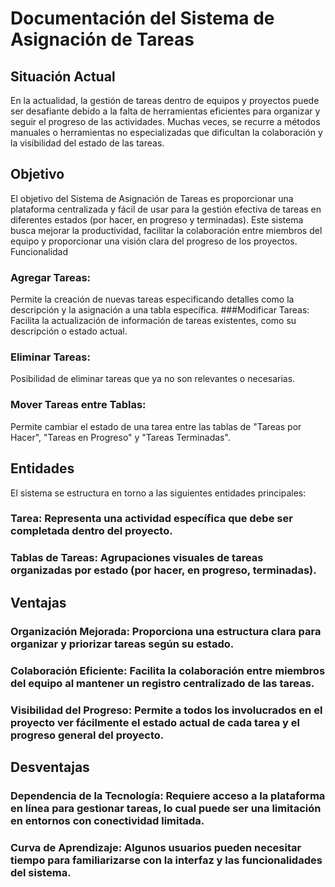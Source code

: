 # Documentación del Sistema de Asignación de Tareas
## Situación Actual
En la actualidad, la gestión de tareas dentro de equipos y proyectos puede ser desafiante debido a la falta de herramientas eficientes para organizar y seguir el progreso de las actividades. Muchas veces, se recurre a métodos manuales o herramientas no especializadas que dificultan la colaboración y la visibilidad del estado de las tareas.
## Objetivo
El objetivo del Sistema de Asignación de Tareas es proporcionar una plataforma centralizada y fácil de usar para la gestión efectiva de tareas en diferentes estados (por hacer, en progreso y terminadas). Este sistema busca mejorar la productividad, facilitar la colaboración entre miembros del equipo y proporcionar una visión clara del progreso de los proyectos.
Funcionalidad
### Agregar Tareas:
Permite la creación de nuevas tareas especificando detalles como la descripción y la asignación a una tabla específica.
###Modificar Tareas:
Facilita la actualización de información de tareas existentes, como su descripción o estado actual.
### Eliminar Tareas:
Posibilidad de eliminar tareas que ya no son relevantes o necesarias.
### Mover Tareas entre Tablas:
Permite cambiar el estado de una tarea entre las tablas de "Tareas por Hacer", "Tareas en Progreso" y "Tareas Terminadas".
## Entidades
El sistema se estructura en torno a las siguientes entidades principales:
### Tarea: Representa una actividad específica que debe ser completada dentro del proyecto.
### Tablas de Tareas: Agrupaciones visuales de tareas organizadas por estado (por hacer, en progreso, terminadas).
## Ventajas
### Organización Mejorada: Proporciona una estructura clara para organizar y priorizar tareas según su estado.
### Colaboración Eficiente: Facilita la colaboración entre miembros del equipo al mantener un registro centralizado de las tareas.
### Visibilidad del Progreso: Permite a todos los involucrados en el proyecto ver fácilmente el estado actual de cada tarea y el progreso general del proyecto.
## Desventajas
### Dependencia de la Tecnología: Requiere acceso a la plataforma en línea para gestionar tareas, lo cual puede ser una limitación en entornos con conectividad limitada.
### Curva de Aprendizaje: Algunos usuarios pueden necesitar tiempo para familiarizarse con la interfaz y las funcionalidades del sistema.
